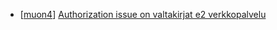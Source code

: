 * [[muon4](https://hackerone.com/muon4)] [Authorization issue on valtakirjat  e2 verkkopalvelu ](https://hackerone.com/reports/307978)
